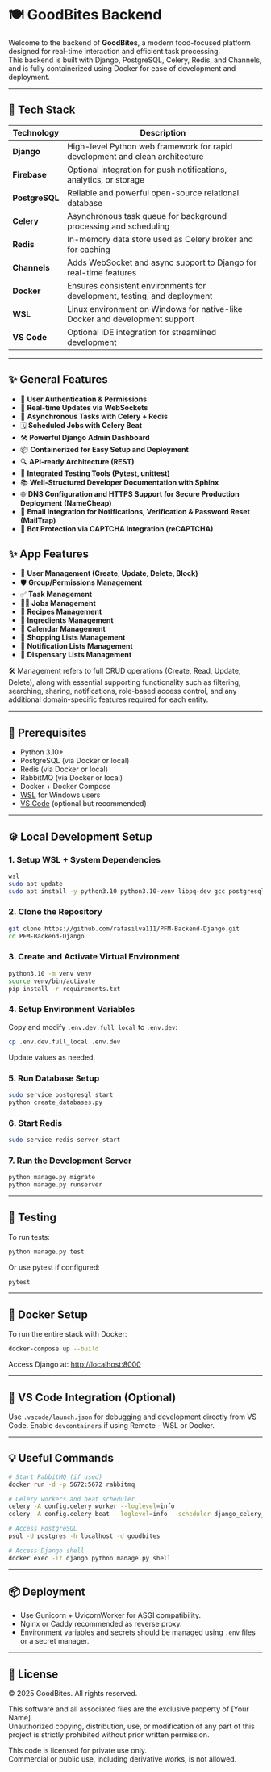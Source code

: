 # 🍽️ GoodBites Backend

Welcome to the backend of **GoodBites**, a modern food-focused platform designed for real-time interaction and efficient task processing.  
This backend is built with Django, PostgreSQL, Celery, Redis, and Channels, and is fully containerized using Docker for ease of development and deployment.

---

## 🔧 Tech Stack

| Technology     | Description                                                                  |
|----------------|------------------------------------------------------------------------------|
| **Django**     | High-level Python web framework for rapid development and clean architecture |
| **Firebase**   | Optional integration for push notifications, analytics, or storage           |
| **PostgreSQL** | Reliable and powerful open-source relational database                        |
| **Celery**     | Asynchronous task queue for background processing and scheduling             |
| **Redis**      | In-memory data store used as Celery broker and for caching                   |
| **Channels**   | Adds WebSocket and async support to Django for real-time features            |
| **Docker**     | Ensures consistent environments for development, testing, and deployment     |
| **WSL**        | Linux environment on Windows for native-like Docker and development support  |
| **VS Code**    | Optional IDE integration for streamlined development                         |

---

## ✨ General Features

- 🔐 **User Authentication & Permissions**
- 🔄 **Real-time Updates via WebSockets**
- 🧠 **Asynchronous Tasks with Celery + Redis**
- 🗓️ **Scheduled Jobs with Celery Beat**
- 🛠️ **Powerful Django Admin Dashboard**
- 📦 **Containerized for Easy Setup and Deployment**
- 🔍 **API-ready Architecture (REST)**
- 🧪 **Integrated Testing Tools (Pytest, unittest)**
- 📚 **Well-Structured Developer Documentation with Sphinx**
- 🌐 **DNS Configuration and HTTPS Support for Secure Production Deployment (NameCheap)**
- 📧 **Email Integration for Notifications, Verification & Password Reset (MailTrap)**
- 🔐 **Bot Protection via CAPTCHA Integration (reCAPTCHA)**

## ✨ App Features

- 👤 **User Management (Create, Update, Delete, Block)**
- 🛡️ **Group/Permissions Management**
- ✅ **Task Management**
- 🧑‍💼 **Jobs Management**
- 📖 **Recipes Management**
- 🥕 **Ingredients Management**
- 📅 **Calendar Management**
- 🛒 **Shopping Lists Management**
- 📲 **Notification Lists Management**
- 🧴 **Dispensary Lists Management**


🛠️ Management refers to full CRUD operations (Create, Read, Update, Delete), along with essential supporting functionality such as filtering, searching, sharing, notifications, role-based access control, and any additional domain-specific features required for each entity.

---

## 🧰 Prerequisites

- Python 3.10+
- PostgreSQL (via Docker or local)
- Redis (via Docker or local)
- RabbitMQ (via Docker or local)
- Docker + Docker Compose
- [WSL](https://learn.microsoft.com/en-us/windows/wsl/) for Windows users
- [VS Code](https://code.visualstudio.com/) (optional but recommended)

---

## ⚙️ Local Development Setup

### 1. Setup WSL + System Dependencies

```bash
wsl
sudo apt update
sudo apt install -y python3.10 python3.10-venv libpq-dev gcc postgresql redis
```

### 2. Clone the Repository

```bash
git clone https://github.com/rafasilva111/PFM-Backend-Django.git
cd PFM-Backend-Django
```

### 3. Create and Activate Virtual Environment

```bash
python3.10 -m venv venv
source venv/bin/activate
pip install -r requirements.txt
```

### 4. Setup Environment Variables

Copy and modify `.env.dev.full_local` to `.env.dev`:

```bash
cp .env.dev.full_local .env.dev
```

Update values as needed.

### 5. Run Database Setup

```bash
sudo service postgresql start
python create_databases.py
```

### 6. Start Redis

```bash
sudo service redis-server start
```

### 7. Run the Development Server

```bash
python manage.py migrate
python manage.py runserver
```

---

## 🧪 Testing

To run tests:

```bash
python manage.py test
```

Or use pytest if configured:

```bash
pytest
```

---

## 🐳 Docker Setup

To run the entire stack with Docker:

```bash
docker-compose up --build
```

Access Django at: [http://localhost:8000](http://localhost:8000)

---

## 📁 VS Code Integration (Optional)

Use `.vscode/launch.json` for debugging and development directly from VS Code. Enable `devcontainers` if using Remote - WSL or Docker.

---

## 💡 Useful Commands

```bash
# Start RabbitMQ (if used)
docker run -d -p 5672:5672 rabbitmq

# Celery workers and beat scheduler
celery -A config.celery worker --loglevel=info
celery -A config.celery beat --loglevel=info --scheduler django_celery_beat.schedulers:DatabaseScheduler

# Access PostgreSQL
psql -U postgres -h localhost -d goodbites

# Access Django shell
docker exec -it django python manage.py shell
```

---

## 📦 Deployment

- Use Gunicorn + UvicornWorker for ASGI compatibility.
- Nginx or Caddy recommended as reverse proxy.
- Environment variables and secrets should be managed using `.env` files or a secret manager.

---

## 📜 License

© 2025 GoodBites. All rights reserved.

This software and all associated files are the exclusive property of [Your Name].  
Unauthorized copying, distribution, use, or modification of any part of this project is strictly prohibited without prior written permission.

This code is licensed for private use only.  
Commercial or public use, including derivative works, is not allowed.